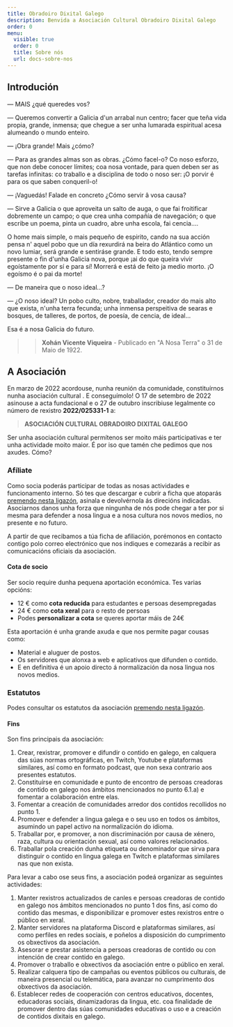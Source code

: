 ```yaml
---
title: Obradoiro Dixital Galego
description: Benvida a Asociación Cultural Obradoiro Dixital Galego
order: 0
menu:
  visible: true
  order: 0
  title: Sobre nós
  url: docs-sobre-nos
---
```

## Introdución

— MAIS ¿qué queredes vos?

— Queremos convertir a Galicia d'un arrabal nun centro; facer que teña vida propia, grande, inmensa; que chegue a ser unha lumarada espiritual acesa alumeando o mundo enteiro.

— ¡Obra grande! Mais ¿cómo?

— Para as grandes almas son as obras. ¿Cómo facel-o? Co noso esforzo, que non debe conocer límites; coa nosa vontade, para quen deben ser as tarefas infinitas: co traballo e a disciplina de todo o noso ser: ¡O porvir é para os que saben conqueril-o!

— ¡Vaguedás! Falade en concreto ¿Cómo servir â vosa causa?

— Sirve a Galicia o que aproveita un salto de auga, o que fai froitificar dobremente un campo; o que crea unha compañía de navegación; o que escribe un poema, pinta un cuadro, abre unha escola, fai cencia....

O home mais simple, o mais pequeño de espirito, cando na sua acción pensa n' aquel pobo que un día rexurdirá na beira do Atlántico como un novo lumiar, será grande e sentiráse grande. E todo esto, tendo sempre presente o fin d'unha Galicia nova, porque ¡ai do que queira vivir egoístamente por sí e para sí! Morrerá e está de feito ja medio morto. ¡O egoísmo é o pai da morte!

— De maneira que o noso ideal...?

— ¿O noso ideal? Un pobo culto, nobre, traballador, creador do mais alto que exista, n'unha terra fecunda; unha inmensa perspeitiva de searas e bosques, de talleres, de portos, de poesía, de cencia, de ideal...

Esa é a nosa Galicia do futuro.
>> **Xohán Vicente Viqueira** - Publicado en "A Nosa Terra" o 31 de Maio de 1922. 

## A Asociación

En marzo de 2022 acordouse, nunha reunión da comunidade, constituírnos nunha asociación cultural . E conseguímolo! O 17 de setembro de 2022 asinouse a acta fundacional e o 27 de outubro inscribiuse legalmente co número de rexistro **2022/025331-1** a:
> **ASOCIACIÓN CULTURAL OBRADOIRO DIXITAL GALEGO**

Ser unha asociación cultural permítenos ser moito máis participativas e ter unha actividade moito maior. É por iso que tamén che pedimos que nos axudes. Cómo?
### Afíliate

Como socia poderás participar de todas as nosas actividades e funcionamento interno. Só tes que descargar e cubrir a ficha que atoparás [premendo nesta ligazón](/asociate/), asinala e devolvérnola ás direcións indicadas. Asociarnos danos unha forza que ningunha de nós pode chegar a ter por si mesma para defender a nosa lingua e a nosa cultura nos novos medios, no presente e no futuro.

A partir de que recibamos a túa ficha de afiliación, porémonos en contacto contigo polo correo electrónico que nos indiques e comezarás a recibir as comunicacións oficiais da asociación.
#### Cota de socio
Ser socio require dunha pequena aportación económica. Tes varias opcións:
- 12 € como **cota reducida** para estudantes e persoas desempregadas
- 24 € como **cota xeral** para o resto de persoas
- Podes **personalizar a cota** se queres aportar máis de 24€

Esta aportación é unha grande axuda e que nos permite pagar cousas como:
- Material e aluguer de postos.
- Os servidores que alonxa a web e aplicativos que difunden o contido.
- E en definitiva é un apoio directo á normalización da nosa lingua nos novos medios.

### Estatutos

Podes consultar os estatutos da asociación [premendo nesta ligazón](/estatutos).
#### Fins
Son fins principais da asociación:
1. Crear, rexistrar, promover e difundir o contido en galego, en calquera das súas normas ortográficas, en Twitch, Youtube e plataformas similares, así como en formato podcast, que non sexa contrario aos presentes estatutos.
2. Constituírse en comunidade e punto de encontro de persoas creadoras de contido en galego nos ámbitos mencionados no punto 6.1.a) e fomentar a colaboración entre elas.
3. Fomentar a creación de comunidades arredor dos contidos recollidos no punto 1.
4. Promover e defender a lingua galega e o seu uso en todos os ámbitos, asumindo un papel activo na normalización do idioma.
5. Traballar por, e promover, a non discriminación por causa de xénero, raza, cultura ou orientación sexual, así como valores relacionados.
6. Traballar pola creación dunha etiqueta ou denominador que sirva para distinguir o contido en lingua galega en Twitch e plataformas similares nas que non exista.

Para levar a cabo ose seus fins, a asociación podeá organizar as seguintes actividades:
1. Manter rexistros actualizados de canles e persoas creadoras de contido en galego nos ámbitos mencionados no punto 1 dos fins, así como do  contido das mesmas, e disponibilizar e promover estes rexistros entre o público en xeral.
2. Manter servidores na plataforma Discord e plataformas similares, así como perfiles en redes sociais, e poñelos a disposición do cumprimento  os obxectivos da asociación.
3. Asesorar e prestar asistencia a persoas creadoras de contido ou con intención de crear contido en galego.
4. Promover o traballo e obxectivos da asociación entre o público en xeral.
5. Realizar calquera tipo de campañas ou eventos públicos ou culturais, de maneira presencial ou telemática, para avanzar no cumprimento dos  obxectivos da asociación.
6. Establecer redes de cooperación con centros educativos, docentes, educadoras sociais, dinamizadoras da lingua, etc. coa finalidade de promover dentro das súas comunidades educativas o uso e a creación de contidos dixitais en galego.